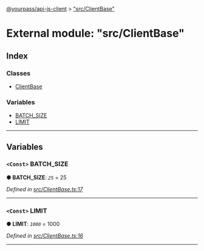 [@yourpass/api-js-client](../README.md) > ["src/ClientBase"](../modules/_src_clientbase_.md)

# External module: "src/ClientBase"

## Index

### Classes

* [ClientBase](../classes/_src_clientbase_.clientbase.md)

### Variables

* [BATCH_SIZE](_src_clientbase_.md#batch_size)
* [LIMIT](_src_clientbase_.md#limit)

---

## Variables

<a id="batch_size"></a>

### `<Const>` BATCH_SIZE

**● BATCH_SIZE**: *`25`* = 25

*Defined in [src/ClientBase.ts:17](https://github.com/yourpass/yourpass-api-js-client/blob/2b1e25c/src/ClientBase.ts#L17)*

___
<a id="limit"></a>

### `<Const>` LIMIT

**● LIMIT**: *`1000`* = 1000

*Defined in [src/ClientBase.ts:16](https://github.com/yourpass/yourpass-api-js-client/blob/2b1e25c/src/ClientBase.ts#L16)*

___

